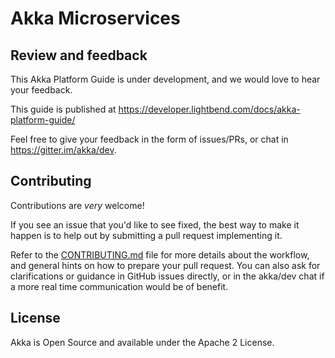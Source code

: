 Akka Microservices
==================

Review and feedback
-------------------

This Akka Platform Guide is under development, and we would love to hear your feedback.

This guide is published at https://developer.lightbend.com/docs/akka-platform-guide/

Feel free to give your feedback in the form of issues/PRs, or chat in https://gitter.im/akka/dev.

Contributing
------------
Contributions are *very* welcome!

If you see an issue that you'd like to see fixed, the best way to make it happen is to help out by submitting a pull request implementing it.

Refer to the [CONTRIBUTING.md](https://github.com/akka/akka-platform-guide/blob/master/CONTRIBUTING.md) file for more details about the workflow,
and general hints on how to prepare your pull request. You can also ask for clarifications or guidance in GitHub issues directly,
or in the akka/dev chat if a more real time communication would be of benefit.

License
-------

Akka is Open Source and available under the Apache 2 License.
